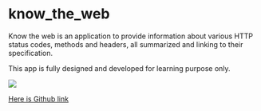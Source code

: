 # know_the_web

Know the web is an application to provide information about various HTTP status codes, methods and headers, all summarized and linking to their specification.

This app is fully designed and developed for learning purpose only.

![](knowtheweb.gif)


[Here is Github link](https://github.com/patelprashant/know_the_web "Know the web")
